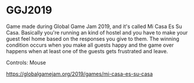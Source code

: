# GGJ2019
Game made during Global Game Jam 2019, and it's called Mi Casa Es Su Casa.
Basically you're running an kind of hostel and you have to make your guest feel home based on the responses you give to them. The winning condition occurs when you make all guests happy and the game over happens when at least one of the guests gets frustrated and leave.

Controls: Mouse

https://globalgamejam.org/2019/games/mi-casa-es-su-casa
